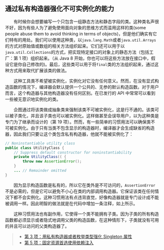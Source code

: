 ## 通过私有构造器强化不可实例化的能力

&emsp;&emsp;有时候你会想要编写一个只包含一组静态方法和静态字段的类。这种类名声很不好，因为有些人为了避免使用面向对象的思维方式而滥用这样的类(some people abuse them to avoid thinking in terms of objects)，但是他们确实有它们特有的用处。我们可以使用这种类，以`java.lang.Math`或者`java.util.Arrays`的方式对原始值或数组的相关方法组织起来。它们还可以用于以`java.util.Collections`的方式，把实现特定接口的对象上的静态方法（包括工厂：第 1 项）组织起来。（从 Java 8 开始，你也可以将这些方法放在接口中，假设它是你自己修改的)。最后，这些类可以用于将`final`类的方法组织起来，通过这种方式用来取代扩展该类的做法。

&emsp;&emsp;这种工具类不希望被实例化，实例化对它没有任何意义。然而，在没有显式构造函数的情况下，编译器会默认提供一个公共的、无参的默认构造函数。对于用户而言，这个构造器与其他构造器没有任何区别。在已发行的 API 中常常可以看到一些被无意识地实例化的类。

&emsp;&emsp;企图通过将该类做成抽象类来强制该类不可被实例化，这是行不通的。该类可以被子类化，并且该子类也可以被实例化。这样做甚至会误导用户，以为这种类是专门为了继承而设计的（第 19 项）。然而，有一些简单的习惯用法可以确保类不可被实例化。由于只有当类不包含显示的构造器时，编译器才会生成缺省的构造器，因此我们只要让这个类包含私有构造器，他就不能被实例化了：

```java
// Noninstantiable utility class
public class UtilityClass {
    // Suppress default constructor for noninstantiability
    private UtilityClass(( {
        throw new AssertionError();
    }
    ... // Remainder omitted
}
```

&emsp;&emsp;因为显示构造函数是私有的，所以它在类外是不可访问的，`AssertionError`不是必需的，但是它可以避免不小心在类的内部调用构造器。它保证该类在任何情况下都不会实例化。这种习惯用法有点违背直觉，好像构造器就是专门设计成不能被调用一样。因此明智的做法就是在代码中增加一条注释，如上所示。

&emsp;&emsp;这种习惯用法也有副作用，它使得一个类不能拥有子类。因为子类的所有构造函数都必须显示或者隐式地调用父类的构造函数，在这种情形下，子类就没有可用的并且可以访问的父类构造器了。

> - [第 3 项：用私有构造器或者枚举类型强化 Singleton 属性](https://gitee.com/lin-mt/effective-java-third-edition/blob/master/第02章：创建和销毁对象/第3项：用私有构造器或者枚举类型强化Singleton属性.md)
> - [第 5 项：固定资源首选使用依赖注入](https://gitee.com/lin-mt/effective-java-third-edition/blob/master/第02章：创建和销毁对象/第5项：固定资源首选使用依赖注入.md)
